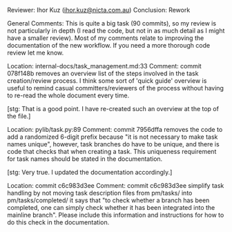 Reviewer: Ihor Kuz (ihor.kuz@nicta.com.au)
Conclusion: Rework

General Comments:
This is quite a big task (90 commits), so my review is not particularly in depth
(I read the code, but not in as much detail as I might have a smaller review).
Most of my comments relate to improving the documentation of the new workflow.
If you need a more thorough code review let me know.

Location: internal-docs/task_management.md:33
Comment:
commit 078f148b removes an overview list of the steps involved in the task creation/review process.
I think some sort of 'quick guide' overview is useful to remind casual committers/reviewers of the process without having to re-read the whole document every time.

[stg: That is a good point.
I have re-created such an overview at the top of the file.]

Location: pylib/task.py:89
Comment:
commit 7956dffa removes the code to add a randomized 6-digit prefix because "it is not necessary to make task names unique", however, task branches do have to be unique, and there is code that checks that when creating a task.
This uniqueness requirement for task names should be stated in the documentation.

[stg: Very true.
I updated the documentation accordingly.]

Location: commit c6c983d3ee
Comment:
commit c6c983d3ee simplify task handling by not moving task description files from pm/tasks/ into pm/tasks/completed/ it says that "to check whether a branch has been completed, one can simply check whether it has been integrated into the mainline branch".
Please include this information and instructions for how to do this check in the documentation.
